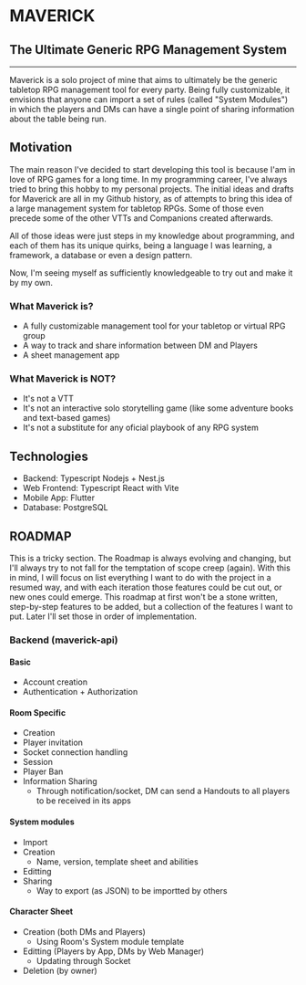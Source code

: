 # MAVERICK

## The Ultimate Generic RPG Management System

---

Maverick is a solo project of mine that aims to ultimately be the generic tabletop RPG management tool for every party.
Being fully customizable, it envisions that anyone can import a set of rules (called "System Modules") in which the players and DMs can have a single point of sharing information about the table being run.

## Motivation

The main reason I've decided to start developing this tool is because I'am in love of RPG games for a long time. In my programming career, I've always tried to bring this hobby to my personal projects.
The initial ideas and drafts for Maverick are all in my Github history, as of attempts to bring this idea of a large management system for tabletop RPGs. Some of those even precede some of the other VTTs and Companions created afterwards.

All of those ideas were just steps in my knowledge about programming, and each of them has its unique quirks, being a language I was learning, a framework, a database or even a design pattern.

Now, I'm seeing myself as sufficiently knowledgeable to try out and make it by my own.

### What Maverick is?

- A fully customizable management tool for your tabletop or virtual RPG group
- A way to track and share information between DM and Players
- A sheet management app

### What Maverick is NOT?

- It's not a VTT
- It's not an interactive solo storytelling game (like some adventure books and text-based games)
- It's not a substitute for any oficial playbook of any RPG system

## Technologies

- Backend: Typescript Nodejs + Nest.js
- Web Frontend: Typescript React with Vite
- Mobile App: Flutter
- Database: PostgreSQL

## ROADMAP

This is a tricky section. The Roadmap is always evolving and changing, but I'll always try to not fall for the temptation of scope creep (again).
With this in mind, I will focus on list everything I want to do with the project in a resumed way, and with each iteration those features could be cut out, or new ones could emerge.
This roadmap at first won't be a stone written, step-by-step features to be added, but a collection of the features I want to put. Later I'll set those in order of implementation.

### Backend (maverick-api)

#### Basic

- Account creation
- Authentication + Authorization

#### Room Specific

- Creation
- Player invitation
- Socket connection handling
- Session
- Player Ban
- Information Sharing
  - Through notification/socket, DM can send a Handouts to all players to be received in its apps

#### System modules

- Import
- Creation
  - Name, version, template sheet and abilities
- Editting
- Sharing
  - Way to export (as JSON) to be importted by others

#### Character Sheet

- Creation (both DMs and Players)
  - Using Room's System module template
- Editting (Players by App, DMs by Web Manager)
  - Updating through Socket
- Deletion (by owner)
